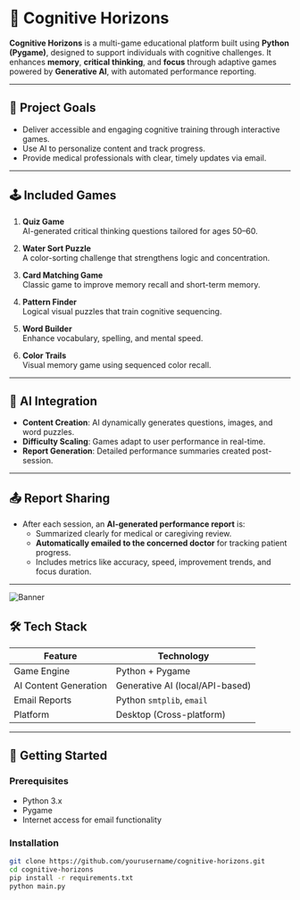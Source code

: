 # 🧠 Cognitive Horizons

**Cognitive Horizons** is a multi-game educational platform built using **Python (Pygame)**, designed to support individuals with cognitive challenges. It enhances **memory**, **critical thinking**, and **focus** through adaptive games powered by **Generative AI**, with automated performance reporting.

---

## 🎯 Project Goals

- Deliver accessible and engaging cognitive training through interactive games.
- Use AI to personalize content and track progress.
- Provide medical professionals with clear, timely updates via email.

---

## 🕹️ Included Games

1. **Quiz Game**  
   AI-generated critical thinking questions tailored for ages 50–60.

2. **Water Sort Puzzle**  
   A color-sorting challenge that strengthens logic and concentration.

3. **Card Matching Game**  
   Classic game to improve memory recall and short-term memory.

4. **Pattern Finder**  
   Logical visual puzzles that train cognitive sequencing.

5. **Word Builder**  
   Enhance vocabulary, spelling, and mental speed.

6. **Color Trails**  
   Visual memory game using sequenced color recall.

---

## 🧠 AI Integration

- **Content Creation**: AI dynamically generates questions, images, and word puzzles.
- **Difficulty Scaling**: Games adapt to user performance in real-time.
- **Report Generation**: Detailed performance summaries created post-session.

---

## 📤 Report Sharing

- After each session, an **AI-generated performance report** is:
  - Summarized clearly for medical or caregiving review.
  - **Automatically emailed to the concerned doctor** for tracking patient progress.
  - Includes metrics like accuracy, speed, improvement trends, and focus duration.

---
![Banner](pic.png)


## 🛠️ Tech Stack

| Feature             | Technology                   |
|---------------------|-------------------------------|
| Game Engine          | Python + Pygame               |
| AI Content Generation| Generative AI (local/API-based) |
| Email Reports        | Python `smtplib`, `email`     |
| Platform             | Desktop (Cross-platform)      |

---

## 🚀 Getting Started

### Prerequisites

- Python 3.x
- Pygame
- Internet access for email functionality

### Installation

```bash
git clone https://github.com/yourusername/cognitive-horizons.git
cd cognitive-horizons
pip install -r requirements.txt
python main.py
